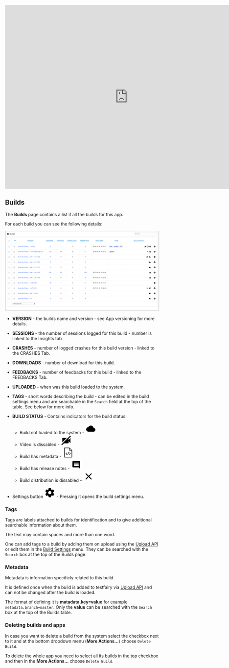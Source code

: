 


<iframe src="https://embed.fleeq.io/l/0v2ir0nl2c-r169sigcks" frameborder="0" allowfullscreen="true" style="width:800px; height: 600px;"></iframe>


## Builds

The **Builds** page contains a list if all the builds for this app.

For each build you can see the following details:

![Builds Table](/img/dashboard/builds-table.png)

- **VERSION** - the builds name and version - see App versioning for more details.

- **SESSIONS** - the number of sessions logged for this build - number is linked to the Insights tab

- **CRASHES** - number of logged crashes for this build version - linked to the CRASHES Tab.

- **DOWNLOADS** - number of download for this build.

- **FEEDBACKS** - number of feedbacks for this build - linked to the FEEDBACKS Tab.

- **UPLOADED** - when was this build loaded to the system.

- **TAGS** - short words describing the build - can be edited in the build settings menu and are searchable in the `Search` field at the top of the table. See below for more info.

- **BUILD STATUS** - Contains indicators for the build status: 
  - Build not loaded to the system - ![](/img/dashboard/status-icon-app-not-uploaded.png)  
  - Video is dissabled - ![](/img/dashboard/status-icon-no-video.png) 
  - Build has metadata - ![](/img/dashboard/status-icon-metadata.png)
  - Build has release notes - ![](/img/dashboard/status-icon-comment.png)
  - Build distribution is dissabled - ![](/img/dashboard/ic_close_black_36.png)

- Settings button ![](/img/dashboard/ic_settings_black.png) - Pressing it opens the build settings menu.


### Tags

Tags are labels attached to builds for identification and to give additional searchable information about them.

The text may contain spaces and more than one word. 

One can add tags to a build by adding them on upload using the [Upload API](https://docs.testfairy.com/API/Upload_API.html) or edit them in the [Build Settings](https://docs.testfairy.com/Getting_Started/App_Build_Settings.html) menu.
They can be searched with the `Search` box at the top of the Builds page.


### Metadata

Metadata is information specificly related to this build. 

It is defined once when the build is added to testfairy via [Upload API](https://docs.testfairy.com/API/Upload_API.html) and can not be changed after the build is loaded. 

The format of defining it is **matadata.key=value** for example `metadata.branch=master`. 
Only the **value** can be searched with the `Search` box at the top of the Builds table.


### Deleting builds and apps

In case you want to delete a build from the system select the checkbox next to it and at the bottom dropdown menu (**More Actions…**) choose `Delete Build`.

To delete the whole app you need to select all its builds in the top checkbox and then in the **More Actions…** choose `Delete Build`.

